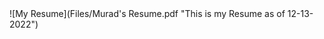 <title> Resume </title>  
![My Resume](Files/Murad's Resume.pdf "This is my Resume as of 12-13-2022")

